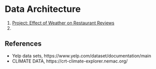 # Data Architecture

<ol>
 <li><a href='./prj2/Readme.md'>Project: Effect of Weather on Restaurant Reviews</a>
 <li> 
</ol>

## References
<ul>
 <li> Yelp data sets, https://www.yelp.com/dataset/documentation/main
 <li> CLIMATE DATA, https://crt-climate-explorer.nemac.org/
</ul>

